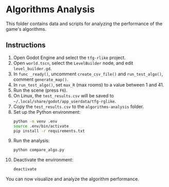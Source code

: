 # Algorithms Analysis

This folder contains data and scripts for analyzing the performance of the game's algorithms.

## Instructions

1. Open Godot Engine and select the `tfg-rlike` project.
2. Open `world.tscn`, select the `LevelBuilder` node, and edit `level_builder.gd`.
3. In `func _ready()`, uncomment `create_csv_file()` and `run_test_algo()`, comment `generate_map()`.
4. In `run_test_algo()`, set `max_R` (max rooms) to a value between 1 and 41.
5. Run the scene (press `F6`).
6. On Linux, the `test_results.csv` will be saved to `~/.local/share/godot/app_userdata/tfg-rglike`.
7. Copy the `test_results.csv` to the `algorithms-analysis` folder.
8. Set up the Python environment:
    ```bash
    python -m venv .env
    source .env/bin/activate
    pip install -r requirements.txt
    ```
9. Run the analysis:
    ```bash
    python compare_algo.py
    ```
10. Deactivate the environment:
    ```bash
    deactivate
    ```

You can now visualize and analyze the algorithm performance.
